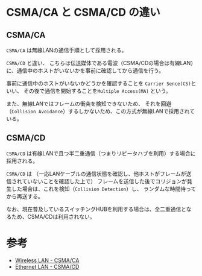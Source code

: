 # CSMA/CA と CSMA/CD の違い

## CSMA/CA

`CSMA/CA` は無線LANの通信手順として採用される。

`CSMA/CD` と違い、
こちらは伝送媒体である電波（CSMA/CDの場合は有線LAN）に、通信中のホストがいないかを事前に確認してから通信を行う。

事前に通信中のホストがいないかどうかを確認することを `Carrier Sence(CS)`といい、
その後で通信を開始することを`Multiple Access(MA)` という。

また、無線LANではフレームの衝突を検知できないため、
それを回避（`Collision Avoidance`）するしかないため、この方式が無線LANで採用されている。

## CSMA/CD

`CSMA/CD` は有線LANで且つ半二重通信（つまりリピータハブを利用）する場合に採用される。

`CSMA/CD` は
（一応LANケーブルの通信状態を確認し、他ホストがフレームが送信されていないことを確認した上で）
フレームを送信した後でコリジョンが発生した場合は、これを検知（`Collision Detection`）し、
ランダムな時間待ってから再送する。

なお、現在普及しているスイッチングHUBを利用する場合は、全二重通信となるため、CSMA/CDは利用されない。


# 参考
* [Wireless LAN - CSMA/CA](https://www.infraexpert.com/study/wireless6.html)
* [Ethernet LAN - CSMA/CD](https://www.infraexpert.com/study/ethernet5.html)
